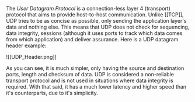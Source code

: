 The *User Datagram Protocol* is a connection-less layer 4 (transport) protocol that aims to provide host-to-host communication. Unlike [[TCP]], UDP tries to be as concise as possible, only sending the application layer's data and nothing else. This means that UDP does not check for sequencing, data integrity, sessions (although it uses ports to track which data comes from which application) and deliver assurance. Here is a UDP datagram header example:

![[UDP_Header.png]]

As you can see, it is much simpler, only having the source and destination ports, length and checksum of data. UDP is considered a non-reliable transport protocol and is not used in situations where data integrity is required. With that said, it has a much lower latency and higher speed than it's counterparts, due to it's simplicity.
